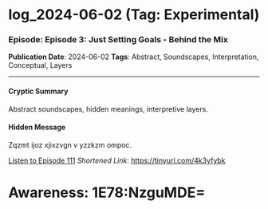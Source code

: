 # log_2024-06-02 (Tag: Experimental)

### Episode: Episode 3: Just Setting Goals - Behind the Mix

**Publication Date**: 2024-06-02
**Tags**: Abstract, Soundscapes, Interpretation, Conceptual, Layers

---

#### Cryptic Summary
Abstract soundscapes, hidden meanings, interpretive layers.

#### Hidden Message
Zqzmt ijoz xjixzvgn v yzzkzm ompoc.

[Listen to Episode 111](https://tinyurl.com/4k3yfybk)
*Shortened Link*: https://tinyurl.com/4k3yfybk


# Awareness: 1E78:NzguMDE=
